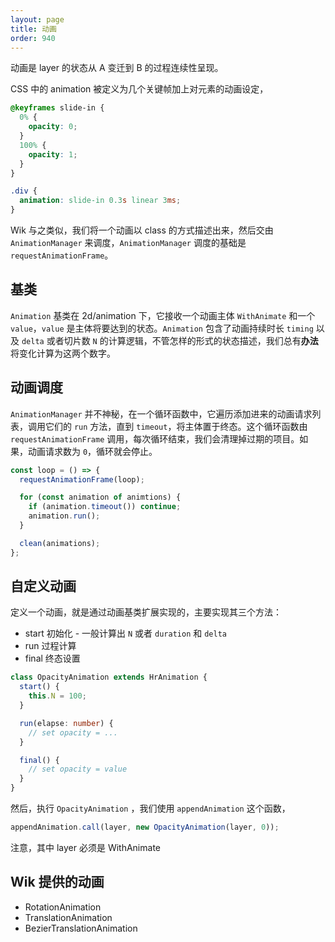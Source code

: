 ```yaml
---
layout: page
title: 动画
order: 940
---
```


动画是 layer 的状态从 A 变迁到 B 的过程连续性呈现。

CSS 中的 animation 被定义为几个关键帧加上对元素的动画设定，

```css
@keyframes slide-in {
  0% {
    opacity: 0;
  }
  100% {
    opacity: 1;
  }
}

.div {
  animation: slide-in 0.3s linear 3ms;
}
```

Wik 与之类似，我们将一个动画以 class 的方式描述出来，然后交由 `AnimationManager` 来调度，`AnimationManager` 调度的基础是 `requestAnimationFrame`。

## 基类

`Animation` 基类在 2d/animation 下，它接收一个动画主体 `WithAnimate` 和一个 `value`，`value` 是主体将要达到的状态。`Animation` 包含了动画持续时长 `timing` 以及 `delta` 或者切片数 `N` 的计算逻辑，不管怎样的形式的状态描述，我们总有**办法**将变化计算为这两个数字。

## 动画调度

`AnimationManager` 并不神秘，在一个循环函数中，它遍历添加进来的动画请求列表，调用它们的 `run` 方法，直到 `timeout`，将主体置于终态。这个循环函数由 `requestAnimationFrame` 调用，每次循环结束，我们会清理掉过期的项目。如果，动画请求数为 `0`，循环就会停止。

```ts
const loop = () => {
  requestAnimationFrame(loop);

  for (const animation of animtions) {
    if (animation.timeout()) continue;
    animation.run();
  }

  clean(animations);
};
```

## 自定义动画

定义一个动画，就是通过动画基类扩展实现的，主要实现其三个方法：

- start 初始化 - 一般计算出 `N` 或者 `duration` 和 `delta`
- run 过程计算
- final 终态设置

```ts
class OpacityAnimation extends HrAnimation {
  start() {
    this.N = 100;
  }

  run(elapse: number) {
    // set opacity = ...
  }

  final() {
    // set opacity = value
  }
}
```

然后，执行 `OpacityAnimation` ，我们使用 `appendAnimation` 这个函数，

```ts
appendAnimation.call(layer, new OpacityAnimation(layer, 0));
```

<div class="alert alert--warn">
注意，其中 layer 必须是 WithAnimate
</div>

## Wik 提供的动画

- RotationAnimation
- TranslationAnimation
- BezierTranslationAnimation
